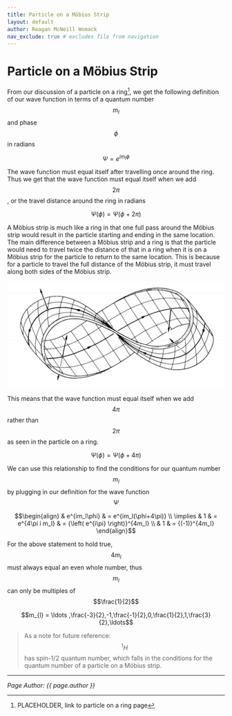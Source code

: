 ```yaml
---
title: Particle on a Möbius Strip
layout: default
author: Reagan McNeill Womack
nav_exclude: true # excludes file from navigation
---
```


# Particle on a Möbius Strip
From our discussion of a particle on a ring[^1], we get the following definition of our wave function in terms of a quantum number $$m_l$$ and phase $$\phi$$ in radians

$$\Psi = e^{im_{l}\phi}$$

The wave function must equal itself after travelling once around the ring. Thus we get that the wave function must equal itself when we add $$2\pi$$, or the travel distance around the ring in radians

$$\Psi(\phi) = \Psi(\phi+2\pi)$$

A Möbius strip is much like a ring in that one full pass around the Möbius strip would result in the particle starting and ending in the same location. The main difference between a Möbius strip and a ring is that the particle would need to travel twice the distance of that in a ring when it is on a Möbius strip for the particle to return to the same location. This is because for a particle to travel the full distance of the Möbius strip, it must travel along both sides of the Möbius strip.

<p align="center"><img src="/assets/images/mobius-strip.jpeg"></p>

This means that the wave function must equal itself when we add $$4\pi$$ rather than $$2\pi$$ as seen in the particle on a ring.

$$\Psi(\phi) = \Psi(\phi+4\pi)$$

We can use this relationship to find the conditions for our quantum number $$m_l$$ by plugging in our definition for the wave function $$\Psi$$

$$\begin{align}
& e^{im_l\phi} & = e^{im_l(\phi+4\pi)} \\
\implies & 1 & = e^{4\pi i m_l} & = {\left( e^{i\pi} \right)}^{4m_l} \\
& 1 & = {(-1)}^{4m_l}
\end{align}$$

For the above statement to hold true, $$4m_l$$ must always equal an even whole number, thus $$m_l$$ can only be multiples of $$\frac{1}{2}$$

$$m_{l} = \ldots ,\frac{-3}{2},-1,\frac{-1}{2},0,\frac{1}{2},1,\frac{3}{2},\ldots$$

> As a note for future reference: $$^{1}H$$ has spin-1/2 quantum number, which falls in the conditions for the quantum number of a particle on a Möbius strip.

---

*Page Author: {{ page.author }}*

[^1]: PLACEHOLDER, link to particle on a ring page
